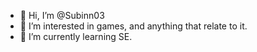- 👋 Hi, I’m @Subinn03
- 👀 I’m interested in games, and anything that relate to it.
- 🌱 I’m currently learning SE.

<!---
Subinn03/Subinn03 is a ✨ special ✨ repository because its `README.md` (this file) appears on your GitHub profile.
You can click the Preview link to take a look at your changes.
--->
